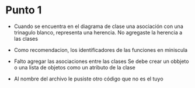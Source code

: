 # Punto 1

* Cuando se encuentra en el diagrama de clase una asociación con una trinagulo blanco, representa una herencia. No agregaste la herencia a las clases

* Como recomendacion, los identificadores de las funciones en miniscula

* Falto agregar las asociaciones entre las clases Se debe crear un obbjeto o una lista de objetos como un atributo de la clase

* Al nombre del archivo le pusiste otro código que no es el tuyo